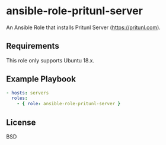 ansible-role-pritunl-server
=========

An Ansible Role that installs Pritunl Server (https://pritunl.com).

Requirements
------------

This role only supports Ubuntu 18.x.

Example Playbook
----------------
```yaml
- hosts: servers
  roles:
    - { role: ansible-role-pritunl-server }
```

License
-------

BSD

